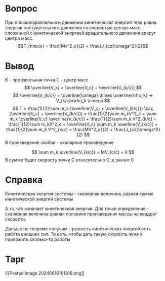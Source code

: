 # Вопрос
При плоскопараллельном движении кинетическая энергия тела равна энергии поступательного движения со скоростью центра масс, сложенной с кинетической энергией вращательного движения вокруг центра масс.
$$T_{плоск} = \frac{Mv^2_c}{2} + \frac{J_{cz}\omega^2}{2}$$

# Вывод 

K - произвольная точка  С - центр масс
$$
\overline{V_k} = \overline{V_c} + \overline{V_{k/c}}
$$
$$
\overline{V_{k/c}} = \overline{\omega} \times \overline{\rho_k} -> V_{k/c}=\rho_k \omega 
$$
$$
T = \frac{1}{2}\sum m_k (\overline{V_c} + \overline{V_{k/c}}) \circ (\overline{V_c} + \overline{V_{k/c}}) = \frac{1}{2}\sum m_kV^2_c + \sum m_k \overline{V_c} \overline{V_{k/c}} +  \frac{1}{2}\sum m_k V^2_{k/c} = \frac{1}{2}\sum m_kV^2_c + \overline{V_c} \sum m_k  \overline{V_{k/c}} +  \frac{1}{2}\sum m_k V^2_{k/c} = \frac{MV^2_c}{2} + \frac{J_{cz}\omega^2}{2}
$$
 В произведение скобок - скалярное произведение
 
$$
\sum m_k \overline{V_{k/c}} = MV_{c/c} = 0
$$
В сумме будет скорость точки C относительно C, а значит 0
# Справка
Кинетическая энергия системы - скалярная величина, равная сумме кинетической энергий системы

А хз, что означает кинетическая энергия. Для точки определение - скалярная велечина равная половине произведения массы на квадрат скорости. 

Дальше по теореме получим - разность кинетических энергий есть работа внешних сил. То есть, чтобы дать такую скорость нужно приложить сколько-то работы

# Тарг
![[Pasted image 20240616161816.png]]
